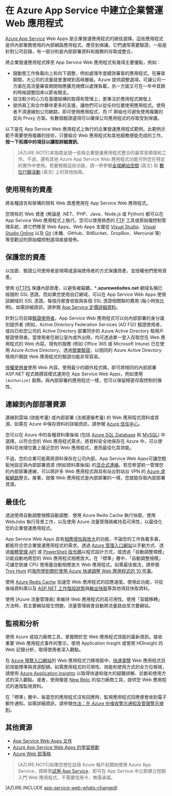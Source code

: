 <properties 
	pageTitle="在 Azure App Service 中建立企業營運 Web 應用程式" 
	description="本指南提供如何使用 Azure App Service Web 應用程式來建立內部網路、企業營運應用程式的技術概觀。這包括驗證策略、Service Bus Relay 和監視。" 
	editor="jimbe" 
	manager="wpickett" 
	authors="cephalin" 
	services="app-service\web" 
	documentationCenter=""/>

<tags 
	ms.service="app-service-web" 
	ms.workload="web" 
	ms.tgt_pltfrm="na" 
	ms.devlang="na" 
	ms.topic="article" 
	ms.date="04/08/2015" 
	ms.author="cephalin"/>



# 在 Azure App Service 中建立企業營運 Web 應用程式

[Azure App Service](http://go.microsoft.com/fwlink/?LinkId=529714) Web Apps 是企業營運應用程式的絕佳選擇。這些應用程式是供內部業務使用的內部網路應用程式，應受到保護。它們通常需要驗證，一般是針對公司目錄，有一部分則是內部部署資料和服務的存取或整合。

將企業營運應用程式移至 App Service Web 應用程式有幾項主要優點，例如：

-  隨動態工作負載向上和向下調整，例如處理年度績效審查的應用程式。在審查期間，大公司的流量就會激增到高峰層級。Azure 提供調整選項，可讓公司一方面在高流量審查期間相應擴充規模以處理負載，另一方面又可在一年中其餘的時候調整回來以節省開支。 
-  投注較少的心力在基礎結構的取得和管理上，更專注於應用程式開發上
-  提供員工和合作夥伴更多的支援，讓他們可以從任何位置使用應用程式。使用者不須連線到公司網路，即可使用應用程式，而 IT 群組也可避免使用複雜的反向 Proxy 方案。有數個驗證選項可以確保公司應用程式的存取受到保護。

以下是在 App Service Web 應用程式上執行的企業營運應用程式範例。此範例示範不需要使用複雜的技術，只要組合 Web 應用程式和其他服務便能完成的工作。**按一下拓樸中的項目以讀取詳細資訊**。

<object type="image/svg+xml" data="https://sidneyhcontent.blob.core.windows.net/documentation/web-app-notitle.svg" width="100%" height="100%"></object>

> [AZURE.NOTE]本指南呈現一些與企業營運應用程式整合的最常見領域和工作。不過，還有其他 Azure App Service Web 應用程式功能可供您在特定的實作中使用。若要檢閱這些功能，請一併參閱[全域網站空間](web-sites-global-web-presence-solution-overview.md) (英文) 和 [數位行銷活動](web-sites-digital-marketing-application-solution-overview.md) (英文) 上的其他指南。

## 使用現有的資產

將各種語言和架構的現有 Web 資產應用在 App Service Web 應用程式。

您現有的 Web 資產 (無論是 .NET、PHP、Java、Node.js 或 Python) 都可以在 App Service Web 應用程式上執行。您可以使用熟悉的 [FTP] 工具或原始檔控制管理系統，將它們移至 Web Apps。Web Apps 支援從 [Visual Studio]、[Visual Studio Online] 以及 [Git] (本機、GitHub、BitBucket、DropBox、Mercurial 等) 等受歡迎的原始檔控制選項直接發佈。

## 保護您的資產

以加密、驗證公司使用者是現場或遠端使用者的方式保護資產，並授權他們使用資產。

使用 [HTTPS] 保護內部資產，以避免被竊聽。***.azurewebsites.net** 網域名稱已經隨附 SSL 憑證，而如果您使用自訂網域，可以在 App Service Web Apps 使用該網域的 SSL 憑證。每個月都會收取與各個 SSL 憑證相關聯的費用 (每小時依比例)。如需詳細資訊，請參閱 [App Service 定價詳細資料]。

針對公司目錄[驗證使用者]。App Service Web 應用程式可以向內部部署的身分識別提供者 (例如，Active Directory Federation Services (AD FS)) 驗證使用者，或向已和您公司的 Active Directory 部署同步的 Azure Active Directory 租用戶驗證使用者。當使用者在辦公室內或外出時，均可透過單一登入存取您在 Web 應用程式的 Web 內容。現有的服務 (例如 Office 365 或 Microsoft Intune) 已在使用 Azure Active Directory。透過[簡單驗證]，以相同的 Azure Active Directory 租用戶開啟 Web 應用程式的驗證功能非常容易。

[授權使用者]使用 Web 內容。使用最少的額外程式碼，即可將相同的內部部署 ASP.NET 程式碼撰寫模式運用在 App Service Web Apps，例如使用 `[Authorize]` 裝飾。與內部部署的應用程式一樣，您可以保留精密存取控制的彈性。

## 連線到內部部署資源 ##

連線到雲端 (效能考量) 或內部部署 (法規遵循考量) 的 Web 應用程式資料或資源。如需在 Azure 中保存資料的詳細資訊，請參閱 [Azure 信任中心]。

您可以在 Azure 中的各種資料庫後端 (包括 [Azure SQL Database] 和 [MySQL]) 中選擇，以符合您的 Web 應用程式需求。將資料安全地保存在 Azure 中，可以使資料在地理位置上接近您的 Web 應用程式，進而最佳化其效能。

不過，您的企業可能需將資料保存在公司內部。App Service Web Apps可讓您輕鬆地設定與內部部署資源 (例如資料庫後端) 的[混合式連線]。若您希望統一管理您的內部部署連線，可以將許多 Web 應用程式與具有站台對站台 VPN 的 [Azure 虛擬網路]整合。接著，就像 Web 應用程式是內部部署的一樣，您就能存取內部部署資源。

## 最佳化

透過使用自動調整規模自動調整、使用 Azure Redis Cache 執行快取、使用 WebJobs 執行背景工作，以及使用 Azure 流量管理員維持高可用性，以最佳化您的企業營運應用程式。

App Service Web Apps 具有[相應增加與放大]的功能，不論您的工作負載多寡，都能符合您企業營運應用程式的需求。透過 [Azure 管理入口網站]以手動方式、透過[服務管理 API] 或 [PowerShell 指令碼]以程式設計方式，或透過「自動調整規模」功能自動地將您的 Web 應用程式相應放大。在「標準」層中，「自動調整規模」可讓您依據 CPU 使用量自動相應放大 Web 應用程式。如需最佳做法，請參閱 [Troy Hunt] 的[我所學到關於使用 Azure 快速調整 Web 應用程式的 10 件事]。

使用 [Azure Redis Cache] 加速您 Web 應用程式的回應速度。使用此功能，可從後端資料庫以及 [ASP.NET 工作階段狀態]與[輸出快取]等其他項目快取資料。

使用 [Azure 流量管理員] 來維持 Web 應用程式的高可用性。使用「容錯移轉」方法時，若主要網站發生問題，流量管理員會自動將流量路由至次要網站。

## 監視和分析

使用 Azure 或協力廠商工具，掌握關於您 Web 應用程式效能的最新資訊。接收重要 Web 應用程式事件的警示。使用 Application Insight 或使用 HDInsight 的 Web 記錄分析，取得使用者深入觀點。

在 [Azure 預覽入口網站](http://go.microsoft.com/fwlink/?LinkId=529715)的 Web 應用程式刀鋒視窗中，[快速瀏覽] Web 應用程式目前效能標準與資源配額。如需應用程式的可用性、效能和使用方式的全方位檢視，請使用 [Azure Application Insights] 以取得快速和強大的疑難排解、診斷和使用方式的深入觀點。或者，使用像是 [New Relic] 的協力廠商工具，提供您 Web 應用程式的進階監視資料。

在「標準」層中，每當您的應用程式沒有回應時，監視應用程式回應便會收到電子郵件通知。如需詳細資訊，請參閱[作法：在 Azure 中接收警示通知及管理警示規則]。

## 其他資源

- [App Service Web Apps 文件](/services/app-service/web/)
- [Azure App Service Web Apps 的學習規劃](websites-learning-map.md)
- [Azure Web 部落格](/blog/topics/web/)

>[AZURE.NOTE]如果您想在註冊 Azure 帳戶前開始使用 Azure App Service，請移至[試用 App Service](http://go.microsoft.com/fwlink/?LinkId=523751)，即可在 App Service 中立即建立短期入門 Web 應用程式。不需要信用卡，無需承諾。

[AZURE.INCLUDE [app-service-web-whats-changed](../../includes/app-service-web-whats-changed.md)]



[Azure App Service]: /services/app-service/web/

[FTP]: web-sites-deploy.md#ftp
[Visual Studio]: web-sites-dotnet-get-started.md
[Visual Studio Online]: ../cloud-services-continuous-delivery-use-vso.md
[Git]: web-sites-publish-source-control.md

[HTTPS]: web-sites-configure-ssl-certificate.md
[App Service 定價詳細資料]: /pricing/details/app-service/#ssl-connections
[驗證使用者]: web-sites-authentication-authorization.md
[簡單驗證]: /blog/2014/11/13/azure-websites-authentication-authorization/
[授權使用者]: web-sites-authentication-authorization.md

[Azure 信任中心]: /support/trust-center/
[MySQL]: web-sites-php-mysql-deploy-use-git.md
[Azure SQL Database]: web-sites-dotnet-deploy-aspnet-mvc-app-membership-oauth-sql-database.md
[混合式連線]: web-sites-hybrid-connection-get-started.md
[Azure 虛擬網路]: web-sites-integrate-with-vnet.md

[相應增加與放大]: web-sites-scale.md
[Azure 管理入口網站]: http://manage.windowsazure.com/
[服務管理 API]: http://msdn.microsoft.com/library/windowsazure/ee460799.aspx
[PowerShell 指令碼]: http://msdn.microsoft.com/library/windowsazure/jj152841.aspx
[Troy Hunt]: https://twitter.com/troyhunt
[我所學到關於使用 Azure 快速調整 Web 應用程式的 10 件事]: http://www.troyhunt.com/2014/09/10-things-i-learned-about-rapidly.html
[Azure Redis Cache]: /blog/2014/06/05/mvc-movie-app-with-azure-redis-cache-in-15-minutes/
[ASP.NET 工作階段狀態]: https://msdn.microsoft.com/library/azure/dn690522.aspx
[輸出快取]: https://msdn.microsoft.com/library/azure/dn798898.aspx

[快速瀏覽]: web-sites-monitor.md
[Azure Application Insights]: http://blogs.msdn.com/b/visualstudioalm/archive/2015/01/07/application-insights-and-azure-websites.aspx
[New Relic]: ../store-new-relic-cloud-services-dotnet-application-performance-management.md
[作法：在 Azure 中接收警示通知及管理警示規則]: http://msdn.microsoft.com/library/windowsazure/dn306638.aspx

 

<!---HONumber=58-->